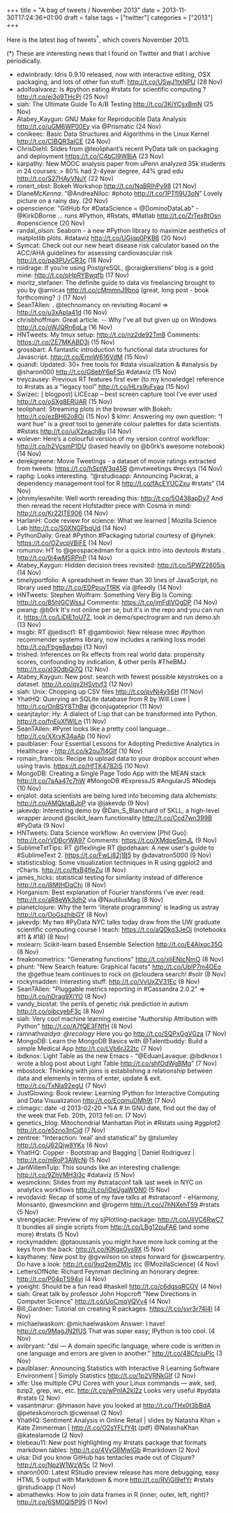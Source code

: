 +++
title = "A bag of tweets / November 2013"
date = 2013-11-30T17:24:36+01:00
draft = false
tags = ["twitter"]
categories = ["2013"]
+++

Here is the latest bag of tweets<sup>\*</sup>, which covers November 2013.

<!--more-->

(\*) These are interesting news that I found on Twitter and that I archive periodically.

- edwinbrady: Idris 0.9.10 released, now with interactive editing, OSX packaging, and lots of other fun stuff: <http://t.co/USwJ1txNPU> (28 Nov)
- adolfoalvarez: Is #python eating #rstats for scientific computing ? <http://t.co/ej3o9THcPi> (25 Nov)
- siah: The Ultimate Guide To A/B Testing <http://t.co/3KjYCsxBmN> (25 Nov)
- Atabey_Kaygun: GNU Make for Reproducible Data Analysis <http://t.co/uGM6WP00Ey> via @Prismatic (24 Nov)
- conikeec: Basic Data Structures and Algorithms in the Linux Kernel <http://t.co/CIBQR3aICE> (24 Nov)
- ChrisDiehl: Slides from @teoliphant’s recent PyData talk on packaging and deployment <https://t.co/C4bCI9WBjA> (23 Nov)
- karpathy: New MOOC analysis paper from uPenn analyzed 35k students in 24 courses: > 80% had 2-4year degree, 44% grad edu <http://t.co/S27HAyVNuY> (22 Nov)
- ronert_obst: Bokeh Workshop <http://t.co/NqBRlhPy98> (21 Nov)
- Diane*McKenna*: “@AndreaNiloc: #photo <http://t.co/1PTfI9U3oN>” Lovely picture on a rainy day. (20 Nov)
- openscience: "GitHub for #DataScience = @DominoDataLab" - @KirkDBorne ... runs #Python, #Rstats, #Matlab <http://t.co/ZrTex8tOsn> #openscience (20 Nov)
- randal_olson: Seaborn - a new #Python library to maximize aesthetics of matplotlib plots. #dataviz <http://t.co/UGjqp0PKB6> (20 Nov)
- Symcat: Check out our new heart disease risk calculator based on the ACC/AHA guidelines for assessing cardiovascular risk <http://t.co/pa3PUyCR3c> (18 Nov)
- roidrage: If you’re using PostgreSQL, @craigkerstiens’ blog is a gold mine: <http://t.co/pHpRYBwqfb> (17 Nov)
- moritz_stefaner: The definite guide to data vis freelancing brought to you by @arnicas <http://t.co/cMmmnJ9bnq> (great, long post - book forthcoming? :) (17 Nov)
- SeanTAllen: . @technomancy on revisiting #ocaml => <http://t.co/u3xApIa41d> (16 Nov)
- chrisbhoffman: Great article. -- Why I've all but given up on Windows <http://t.co/oWJQRn6qLa> (16 Nov)
- HNTweets: My tmux setup: <http://t.co/nz2de92Tm8> Comments: <https://t.co/ZE7MKABD3j> (15 Nov)
- grossbart: A fantastic introduction to functional data structures for Javascript. <http://t.co/EmnW616VdM> (15 Nov)
- quandl: Updated: 30+ free tools for #data visualization & #analysis by @sharon000 <http://t.co/G6ebY6pFSn> #dataviz (15 Nov)
- treycausey: Previous RT features first ever (to my knowledge) reference to #rstats as a "legacy tool" <http://t.co/HLrs9uFvaq> (15 Nov)
- Swizec: [ blogpost] LICEcap – best screen capture tool I’ve ever used <http://t.co/oSXg8ERUAR> (15 Nov)
- teoliphant: Streaming plots in the browser with Bokeh: <http://t.co/ezBH62o8Oi> (15 Nov)
  \$ klmr: Answering my own question: “I want hue” is a _great_ tool to generate colour palettes for data scientists. #Rstats <http://t.co/ujX2each8u> (14 Nov)
- wolever: Here’s a colourful version of my version control workflow: <http://t.co/h2VcsmP1DU> (based heavily on @b0rk’s awesome notebook) (14 Nov)
- derekgreene: Movie Tweetings - a dataset of movie ratings extracted from tweets:
  <https://t.co/hSptW3q45B> @mvtweetings #recsys (14 Nov)
- raphg: Looks interesting. “@rstudioapp: Announcing Packrat, a dependency management tool for R <http://t.co/fAcEYUCZxu> #rstats” (14 Nov)
- johnmyleswhite: Well worth rereading this: <http://t.co/5O438apDy7> And then reread the recent Hofstadter piece with Cosma in mind: <http://t.co/Kr22ITE906> (14 Nov)
- HarlanH: Code review for science: What we learned | Mozilla Science Lab <http://t.co/S0XNGPbqUd> (14 Nov)
- PythonDaily: Great #Python #Packaging tutorial courtesy of @hynek: <https://t.co/OZycpVBiFE> (14 Nov)
- romunov: HT to @geospacedman for a quick intro into devtools #rstats . <http://t.co/0i4wM5RPnP> (14 Nov)
- Atabey_Kaygun: Hidden decision trees revisited: <http://t.co/5PWZ2605js> (14 Nov)
- timelyportfolio: A spreadsheet in fewer than 30 lines of JavaScript, no library used <http://t.co/EDPpuyTfRK> via @feedly (14 Nov)
- HNTweets: Stephen Wolfram: Something Very Big Is Coming: <http://t.co/B5hIGCWssJ> Comments: <https://t.co/jmFdlVOgDP> (14 Nov)
- pwang: @b0rk It's not online per se, but it's in the repo and you can run it. <https://t.co/LiDlE1oU7Z>, look in demo/spectrogram and run demo.sh (13 Nov)
- msgbi: RT @jedisct1: RT @gamboviol: New release mrec #python recommender systems library, now includes a ranking loss model <http://t.co/Fbge8avbpj> (13 Nov)
- trished: Inferences on Rx effects from real world data: propensity scores, confounding by indication, & other perils #TheBMJ <http://t.co/xI3OdbQi7Q> (12 Nov)
- Atabey_Kaygun: New post: search with fewest possible keystrokes on a dataset. <http://t.co/qv2HSvtvf3> (12 Nov)
- siah: Unix: Chopping up CSV files <http://t.co/pvNj4y1i6H> (11 Nov)
- YhatHQ: Querying an SQLite database from R by Will Lowe | <http://t.co/OnBSY8ThBw> @conjugateprior (11 Nov)
- seanjtaylor: Hy: A dialect of Lisp that can be transformed into Python. <http://t.co/fnEuXfWlLn> (11 Nov)
- SeanTAllen: #Pyret looks like a pretty cool language... <http://t.co/XXryK34aAb> (10 Nov)
- paulblaser: Four Essential Lessons for Adopting Predictive Analytics in Healthcare - <http://t.co/k2ou7I4Glf> (10 Nov)
- romain_francois: Recipe to upload data to your dropbox account when using travis. <https://t.co/HfTK4782iS> (10 Nov)
- MongoDB: Creating a Single Page Todo App with the MEAN stack <http://t.co/7aAa47c7hW> #MongoDB #ExpressJS #AngularJS #Nodejs (10 Nov)
- enjalot: data scientists are being lured into becoming data alchemists: <http://t.co/AMQktaBJpP> via @jakevdp (9 Nov)
- jakevdp: Interesting demo by @Dan_S_Blanchard of SKLL, a high-level wrapper around @scikit_learn functionality <http://t.co/Ccd7wn399B> #PyData (9 Nov)
- HNTweets: Data Science workflow: An overview [Phil Guo]: <http://t.co/rVDBcrWA97> Comments: <https://t.co/XMdoe5imJL> (9 Nov)
- SublimeTxtTips: RT @flexlingie RT @pdehaan: A new user's guide to #SublimeText 2. <https://t.co/FwLj82j1B5> by @davatron5000 (9 Nov)
- statisticsblog: Some visualization techniques in R using ggplot2 and rCharts. <http://t.co/ftxB4fIeZu> (8 Nov)
- james_hicks: statistical testing for similarity instead of difference <http://t.co/l8MtHDqChi> (8 Nov)
- Horganism: Best explanation of Fourier transforms I've ever read: <http://t.co/aR8eWk3dh2> via @NautilusMag (8 Nov)
- planetclojure: Why the term 'literate programming' is leading us astray <http://t.co/OoGszhibGY> (8 Nov)
- jakevdp: My two #PyData NYC talks today draw from the UW graduate scientific computing course I teach: <https://t.co/aQDkg3JeOj> (notebooks #11 & #18) (8 Nov)
- mxlearn: Scikit-learn based Ensemble Selection <http://t.co/E4Alxqc35G> (8 Nov)
- freakonometrics: "Generating functions" <http://t.co/xIjENicNmO> (8 Nov)
- phunt: "New Search feature: Graphical facets" <http://t.co/UbIP7m4OEo> the @gethue team continues to rock on @cloudera search! #solr (8 Nov)
- rockymadden: Interesting stuff: <http://t.co/VvUxZV31Ec> (8 Nov)
- SeanTAllen: "Pluggable metrics reporting in #Cassandra 2.0.2" => <http://t.co/nDrag9XlYO> (8 Nov)
- vandy_biostat: the perils of genetic risk prediction in autism <http://t.co/oibcyebF3c> (8 Nov)
- siah: Very cool machine learning exercise "Authorship Attribution with Python" <http://t.co/A7fQE3FNfH> (8 Nov)
- ramnath*vaidya: @recology* Here you go <http://t.co/SQPxGgVGza> (7 Nov)
- MongoDB: Learn the MongoDB Basics with @Talentbuddy: Build a simple Medical App <http://t.co/LVb6rJ22tc> (7 Nov)
- ibdknox: Light Table as the new Emacs - “@EduanLavaque: @ibdknox I wrote a blog post about Light Table <http://t.co/shfOdWgBMq>” (7 Nov)
- mbostock: Thinking with joins is establishing a relationship between data and elements in terms of enter, update & exit. <http://t.co/TxNla92egU> (7 Nov)
- JustGlowing: Book review: Learning IPython for Interactive Computing and Data Visualization <http://t.co/EcqmuDMh9t> (7 Nov)
- climagic: date -d 2013-02-20 +%A # In GNU date, find out the day of the week that Feb. 20th, 2013 fell on. (7 Nov)
- genetics_blog: Mitochondrial Manhattan Plot in #Rstats using #ggplot2 <http://t.co/e5zno3nCjd> (7 Nov)
- zentree: "Interaction: ‘real’ and statistical" by @tslumley <http://t.co/J62Qjw8YKx> (6 Nov)
- YhatHQ: Copper - Bootstrap and Bagging | Daniel Rodriguez | <http://t.co/mRoP3AWcNj> (5 Nov)
- JanWillemTulp: This sounds like an interesting challenge: <http://t.co/9ZhVMH3j3c> #dataviz (5 Nov)
- wesmckinn: Slides from my #strataconf talk last week in NYC on analytics workflows <http://t.co/iOeUgaWON0> (5 Nov)
- revodavid: Recap of some of my fave talks at #strataconf - eHarmony, Monsanto, @wesmckinn and @rogerm <http://t.co/J7hNXehT59> #rstats (5 Nov)
- strengejacke: Preview of my sjPlotting-package: <http://t.co/JliVC6RwC7> It bundles all single scripts from <http://t.co/LBg12puFA6> (and some more) #rstats (5 Nov)
- rockymadden: @ptaoussanis you might have more luck coming at the keys from the back: <http://t.co/KlKgxOvs9X> (5 Nov)
- kaythaney: New post by @gvwilson on steps forward for @swcarpentry. Do have a look: <http://t.co/9xq2emZMIc> (cc @MozillaScience) (4 Nov)
- LettersOfNote: Richard Feynman declining an honorary degree: <http://t.co/P04pTS94vj> (4 Nov)
- yoeight: Should be a fun read #haskell <http://t.co/c6dgsqRCOV> (4 Nov)
- siah: Great talk by professor John Hopcroft "New Directions in Computer Science" <http://t.co/UoCmqVQVv4> (4 Nov)
- Bill_Gardner: Tutorial on creating R packages. <https://t.co/svr3r74I4l> (4 Nov)
- michaelwaskom: @michaelwaskom Answer: I have! <http://t.co/9MagJN2fUS> That was super easy; IPython is too cool. (4 Nov)
- avibryant: "dsl — A domain specific language, where code is written in one language and errors are given in another." <http://t.co/48CfcjuPIc> (3 Nov)
- paulblaser: Announcing Statistics with Interactive R Learning Software Environment | Simply Statistics <http://t.co/1p2VRNkGlf> (2 Nov)
- xlfe: Use multiple CPU Cores with your Linux commands — awk, sed, bzip2, grep, wc, etc. <http://t.co/wPnIA2kl2z> Looks very useful #pydata #rstats (2 Nov)
- vasantmarur: @hmason have you looked at <http://t.co/THx0t3bBdA> @peteskomoroch @cwensel (2 Nov)
- YhatHQ: Sentiment Analysis in Online Retail | slides by Natasha Khan + Kate Zimmerman | <http://t.co/O2sYFLfY4t> (pdf) @NatashaKhan @katealamode (2 Nov)
- blebeau11: New post highlighting my #rstats package that formats markdown tables: <http://t.co/4VvG6MwlGb> #markdown (2 Nov)
- ulsa: Did you know GitHub has tentacles made out of Clojure? <http://t.co/NpzW1WzW5c> (2 Nov)
- sharon000: Latest RStudio preview release has more debugging, easy HTML 5 output with Markdown & more <http://t.co/RVjGl9efYr> #rstats @rstudioapp (1 Nov)
- abmathewks: How to join data frames in R (inner, outer, left, right)? <http://t.co/6SM0Ql5P95> (1 Nov)
